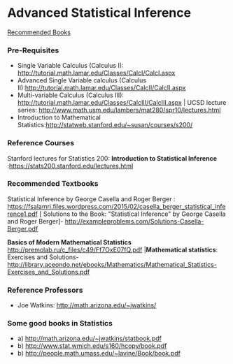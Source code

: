 # Advanced Statistical Inference

[Recommended Books](http://sgsa.berkeley.edu/current-students/recommended-books)
### Pre-Requisites
* Single Variable Calculus (Calculus I): http://tutorial.math.lamar.edu/Classes/CalcI/CalcI.aspx
* Advanced Single Variable calculus (Calculus II):http://tutorial.math.lamar.edu/Classes/CalcII/CalcII.aspx
* Multi-variable Calculus (Calculus III): http://tutorial.math.lamar.edu/Classes/CalcIII/CalcIII.aspx  | UCSD lecture series: http://www.math.usm.edu/lambers/mat280/spr10/lectures.html
* Introduction to Mathematical Statistics:http://statweb.stanford.edu/~susan/courses/s200/



### Reference Courses 
Stanford lectures for Statistics 200: **Introduction to Statistical Inference** :https://stats200.stanford.edu/lectures.html


### Recommended Textbooks
Statistical Inference by George Casella and Roger Berger : https://fsalamri.files.wordpress.com/2015/02/casella_berger_statistical_inference1.pdf [     Solutions to the Book: "Statistical Inference" by George Casella and Roger Berger]- http://exampleproblems.com/Solutions-Casella-Berger.pdf

**Basics of Modern Mathematical Statistics** http://premolab.ru/c_files/c49/Ff7OxE07fQ.pdf |**Mathematical statistics**: Exercises and Solutions- http://library.aceondo.net/ebooks/Mathematics/Mathematical_Statistics-Exercises_and_Solutions.pdf

### Reference Professors
* Joe Watkins: http://math.arizona.edu/~jwatkins/

### Some good books in Statistics
* a) http://math.arizona.edu/~jwatkins/statbook.pdf
* b) http://www.stat.wmich.edu/s160/hcopy/book.pdf
* b) http://people.math.umass.edu/~lavine/Book/book.pdf
